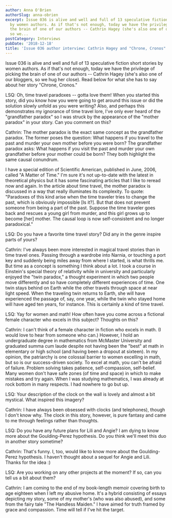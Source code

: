 ```yaml
---
author: Anna O'Brien
authorSlug: anna-obrien
excerpt: Issue 036 is alive and well and full of 13 speculative fiction short stories
  by women authors. As if that's not enough, today we have the privilege of picking
  the brain of one of our authors -- Cathrin Hagey (she's also one of our bloggers,
  so we...
postCategory: Interviews
pubDate: '2018-12-18'
title: 'Issue 036 author interview: Cathrin Hagey and "Chrone, Cronos"'
---
```

Issue 036 is alive and well and full of 13 speculative fiction short stories by women authors. As if that's not enough, today we have the privilege of picking the brain of one of our authors -- Cathrin Hagey (she's also one of our bloggers, so we hug her close). Read below for what she has to say about her story "Chrone, Cronos."

LSQ: Oh, time travel paradoxes -- gotta love them! When you started this story, did you know how you were going to get around this issue or did the solution slowly unfold as you were writing? Also, and perhaps this demonstrates my ignorance of time travel lore, I've only ever heard of the "grandfather paradox" so I was struck by the appearance of the "mother paradox" in your story. Can you comment on this?

Cathrin: The mother paradox is the exact same concept as the grandfather paradox. The former poses the question: What happens if you travel to the past and murder your own mother before you were born? The grandfather paradox asks: What happens if you visit the past and murder your own grandfather before your mother could be born? They both highlight the same causal conundrum.

I have a special edition of Scientific American, published in June, 2006, called "A Matter of Time." I'm sure it's not up-to-date with the latest in theoretical physics but it has some fascinating articles that I like to reread now and again. In the article about time travel, the mother paradox is discussed in a way that really illuminates its complexity. To quote: "Paradoxes of this kind arise when the time traveler tries to change the past, which is obviously impossible [Is it?]. But that does not prevent someone from being a part of the past. Suppose the time traveler goes back and rescues a young girl from murder, and this girl grows up to become [her] mother. The causal loop is now self-consistent and no longer paradoxical."

LSQ: Do you have a favorite time travel story? Did any in the genre inspire parts of yours?

Cathrin: I've always been more interested in magical travel stories than in time travel ones. Passing through a wardrobe into Narnia, or touching a port key and suddenly being miles away from where I started, is what thrills me. But time as a concept is something I think about a lot. I took a course in Einstein's special theory of relativity while in university and particularly enjoyed the "twin paradox," a thought experiment in which two people move differently and so have completely different experiences of time. One twin stays behind on Earth while the other travels through space at near light speed. When the traveling twin returns to Earth, she will have experienced the passage of, say, one year, while the twin who stayed home will have aged ten years, for instance. This is certainly a kind of time travel.

LSQ: Yay for women and math! How often have you come across a fictional female character who excels in this subject? Thoughts on this?

Cathrin: I can't think of a female character in fiction who excels in math. (I would love to hear from someone who can.) However, I hold an undergraduate degree in mathematics from McMaster University and graduated summa cum laude despite not having been the "best" at math in elementary or high school (and having been a dropout at sixteen). In my opinion, the patriarchy is one colossal barrier to women excelling in math, but so is our success-driven society. To excel at math, you can't be afraid of failure. Problem solving takes patience, self-compassion, self-belief. Many women don't have safe zones (of time and space) in which to make mistakes and try again. When I was studying mathematics, I was already at rock bottom in many respects. I had nowhere to go but up.

LSQ: Your description of the clock on the wall is lovely and almost a bit mystical. What inspired this imagery?

Cathrin: I have always been obsessed with clocks (and telephones), though I don't know why. The clock in this story, however, is pure fantasy and came to me through feelings rather than thoughts.

LSQ: Do you have any future plans for Lili and Angie? I am dying to know more about the Goulding-Perez hypothesis. Do you think we'll meet this duo in another story sometime?

Cathrin: That's funny. I, too, would like to know more about the Goulding-Perez hypothesis. I haven't thought about a sequel for Angie and Lili. Thanks for the idea :)

LSQ: Are you working on any other projects at the moment? If so, can you tell us a bit about them?

Cathrin: I am coming to the end of my book-length memoir covering birth to age eighteen when I left my abusive home. It's a hybrid consisting of essays depicting my story, some of my mother's (who was also abused), and some from the fairy tale "The Handless Maiden." I have aimed for truth framed by grace and compassion. Time will tell if I've hit the target.